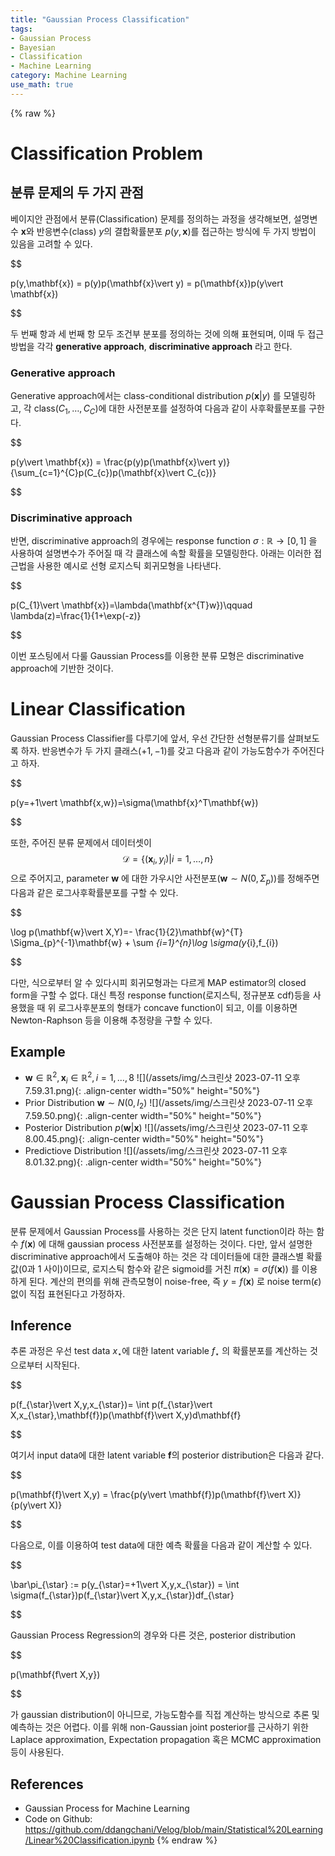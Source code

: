 ```yaml
---
title: "Gaussian Process Classification"
tags:
- Gaussian Process
- Bayesian
- Classification
- Machine Learning
category: Machine Learning
use_math: true
---
```

{% raw %}
# Classification Problem

## 분류 문제의 두 가지 관점

베이지안 관점에서 분류(Classification) 문제를 정의하는 과정을 생각해보면, 설명변수 $\mathbf{x}$와 반응변수(class) $y$의 결합확률분포 $p(y,\mathbf{x})$를 접근하는 방식에 두 가지 방법이 있음을 고려할 수 있다.

$$

p(y,\mathbf{x}) = p(y)p(\mathbf{x}\vert y) = p(\mathbf{x})p(y\vert \mathbf{x})

$$

두 번째 항과 세 번째 항 모두 조건부 분포를 정의하는 것에 의해 표현되며, 이때 두 접근 방법을 각각 **generative approach**, **discriminative approach** 라고 한다. 

### Generative approach
Generative approach에서는 class-conditional distribution $p(\mathbf{x}\vert y)$ 를 모델링하고, 각 class($C_{1},\ldots ,C_{C}$)에 대한 사전분포를 설정하여 다음과 같이 사후확률분포를 구한다.

$$

p(y\vert \mathbf{x}) = \frac{p(y)p(\mathbf{x}\vert y)}{\sum_{c=1}^{C}p(C_{c})p(\mathbf{x}\vert C_{c})}

$$

### Discriminative approach
반면, discriminative approach의 경우에는 response function $\sigma:\mathbb{R}\to [0,1]$  을 사용하여 설명변수가 주어질 때 각 클래스에 속할 확률을 모델링한다. 아래는 이러한 접근법을 사용한 예시로 선형 로지스틱 회귀모형을 나타낸다.

$$

p(C_{1}\vert \mathbf{x})=\lambda(\mathbf{x^{T}w})\qquad
\lambda(z)=\frac{1}{1+\exp(-z)}

$$

이번 포스팅에서 다룰 Gaussian Process를 이용한 분류 모형은 discriminative approach에 기반한 것이다.

# Linear Classification

Gaussian Process Classifier를 다루기에 앞서, 우선 간단한 선형분류기를 살펴보도록 하자. 반응변수가 두 가지 클래스($+1,-1$)를 갖고 다음과 같이 가능도함수가 주어진다고 하자.

$$

p(y=+1\vert \mathbf{x,w})=\sigma(\mathbf{x}^T\mathbf{w})

$$

또한, 주어진 분류 문제에서 데이터셋이 $$\mathcal{D}=\{(\mathbf{x}_{i}, y_{i})\vert i=1,\ldots,n\}$$
 으로 주어지고, parameter $\mathbf{w}$ 에 대한 가우시안 사전분포($\mathbf{w}\sim N(0,\Sigma_{p})$)를 정해주면 다음과 같은 로그사후확률분포를 구할 수 있다.

$$

\log p(\mathbf{w}\vert X,Y)=- \frac{1}{2}\mathbf{w}^{T} \Sigma_{p}^{-1}\mathbf{w} + \sum _{i=1}^{n}\log \sigma(y_{i},f_{i})

$$

다만, 식으로부터 알 수 있다시피 회귀모형과는 다르게 MAP estimator의 closed form을 구할 수 없다. 대신 특정 response function(로지스틱, 정규분포 cdf)등을 사용했을 때 위 로그사후분포의 형태가 concave function이 되고, 이를 이용하면 Newton-Raphson 등을 이용해 추정량을 구할 수 있다.

## Example
- $\mathbf{w}\in \mathbb{R}^{2}, \mathbf{x}_{i}\in\mathbb{R}^{2}, i=1,\ldots,8$ 
  ![](/assets/img/스크린샷 2023-07-11 오후 7.59.31.png){: .align-center width="50%" height="50%"}
- Prior Distribution $\mathbf{w} \sim N(0, I_{2})$
  ![](/assets/img/스크린샷 2023-07-11 오후 7.59.50.png){: .align-center width="50%" height="50%"}
- Posterior Distribution $p(\mathbf{w}\vert \mathbf{x})$ 
  ![](/assets/img/스크린샷 2023-07-11 오후 8.00.45.png){: .align-center width="50%" height="50%"}
- Predictiove Distribution
  ![](/assets/img/스크린샷 2023-07-11 오후 8.01.32.png){: .align-center width="50%" height="50%"}

# Gaussian Process Classification

분류 문제에서 Gaussian Process를 사용하는 것은 단지 latent function이라 하는 함수 $f(\mathbf{x})$ 에 대해 gaussian process 사전분포를 설정하는 것이다. 다만, 앞서 설명한 discriminative approach에서 도출해야 하는 것은 각 데이터들에 대한 클래스별 확률값(0과 1 사이)이므로, 로지스틱 함수와 같은 sigmoid를 거친 $\pi(\mathbf{x})=\sigma(f(\mathbf{x}))$ 를 이용하게 된다. 계산의 편의를 위해 관측모형이 noise-free, 즉 $y=f(\mathbf{x})$ 로 noise term($\epsilon$) 없이 직접 표현된다고 가정하자.

## Inference

추론 과정은 우선 test data $x_{\star}$에 대한 latent variable $f_{\star}$ 의 확률분포를 계산하는 것으로부터 시작된다.

$$

p(f_{\star}\vert X,y,x_{\star})= \int p(f_{\star}\vert X,x_{\star},\mathbf{f})p(\mathbf{f}\vert X,y)d\mathbf{f}

$$

여기서 input data에 대한 latent variable $\mathbf{f}$의 posterior distribution은 다음과 같다.

$$

p(\mathbf{f}\vert X,y) = \frac{p(y\vert \mathbf{f})p(\mathbf{f}\vert X)}{p(y\vert X)}

$$

다음으로, 이를 이용하여 test data에 대한 예측 확률을 다음과 같이 계산할 수 있다.

$$

\bar\pi_{\star} := p(y_{\star}=+1\vert X,y,x_{\star}) = \int \sigma(f_{\star})p(f_{\star}\vert X,y,x_{\star})df_{\star}

$$

Gaussian Process Regression의 경우와 다른 것은, posterior distribution 

$$

p(\mathbf{f\vert X,y})

$$

가 gaussian distribution이 아니므로, 가능도함수를 직접 계산하는 방식으로 추론 및 예측하는 것은 어렵다. 이를 위해 non-Gaussian joint posterior를 근사하기 위한 Laplace approximation, Expectation propagation 혹은 MCMC approximation 등이 사용된다.

## References
- Gaussian Process for Machine Learning
- Code on Github: https://github.com/ddangchani/Velog/blob/main/Statistical%20Learning/Linear%20Classification.ipynb
{% endraw %}